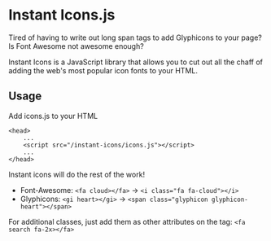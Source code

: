# Instant Icons.js
Tired of having to write out long span tags to add Glyphicons to your page? Is Font Awesome not awesome enough?

Instant Icons is a JavaScript library that allows you to cut out all the chaff of adding the web's most popular icon fonts to your HTML.

## Usage
Add icons.js to your HTML

```
<head>
    ...
    <script src="/instant-icons/icons.js"></script>
    ...
</head>
```

Instant icons will do the rest of the work!

 * Font-Awesome: `<fa cloud></fa>` -> `<i class="fa fa-cloud"></i>`
 * Glyphicons: `<gi heart></gi>` -> `<span class="glyphicon glyphicon-heart"></span>`

For additional classes, just add them as other attributes on the tag: `<fa search fa-2x></fa>`
